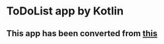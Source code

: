 # ToDoList app by Kotlin

## This app has been converted from [this](https://github.com/uzimaru0000/ToDoList)
